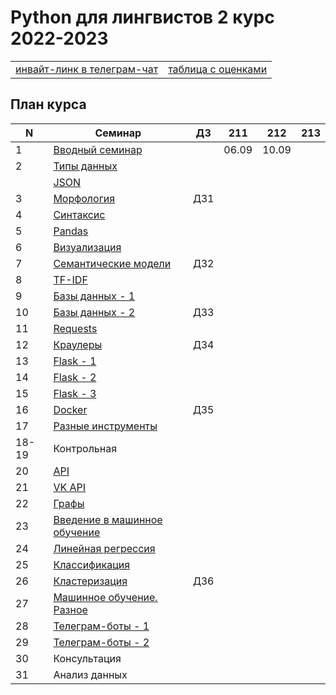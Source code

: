 # Python для лингвистов 2 курс 2022-2023

<table>
  <tr>
    <td> <a href="https://t.me/+_rVHp4PdLKQxYWVi"> инвайт-линк в телеграм-чат </a> </td>
    <td> <a href=""> таблица с оценками </a> </td>
  </tr>
</table>

## План курса

| N  | Семинар     | ДЗ | 211 | 212 | 213 |
| -- | ----------- | -- | --- | --- | --- |
| 1  | [Вводный семинар](https://github.com/hse-ling-python/seminars/blob/master/intro/course_intro_2021.ipynb) | | 06.09 | 10.09 | |
| 2  | [Типы данных](https://github.com/hse-ling-python/seminars/blob/master/data_structures/data_structures_1(1).ipynb) | |  |  |  |  
|| [JSON](https://github.com/hse-ling-python/seminars/blob/master/json_data/json_1.ipynb) | |  |  |  |  
| 3  | [Морфология](https://github.com/hse-ling-python/seminars/blob/master/morphology/morphology_1.ipynb) | ДЗ1 |  |  |  | 
| 4  | [Синтаксис](https://github.com/hse-ling-python/seminars/blob/master/UDPipe/syntax.md) | | |||
| 5 | [Pandas](https://github.com/hse-ling-python/seminars/blob/master/visualization/pandas.ipynb) | |  |  |  | 
| 6  | [Визуализация](https://github.com/hse-ling-python/seminars/blob/master/visualization/visualization_21.ipynb) | |  |  |  | 
| 7  | [Семантические модели](https://github.com/hse-ling-python/seminars/blob/master/vector_models/vector_models_21_22.ipynb) | ДЗ2 |  |  |  | 
| 8  | [TF-IDF](https://nbviewer.jupyter.org/github/hse-ling-python/seminars/blob/master/text_to_vector/TF-IDF.ipynb) | |  |  |  |
| 9  | [Базы данных - 1](https://github.com/hse-ling-python/seminars/blob/master/databases/databases_2020_1.ipynb) | | |||
| 10  | [Базы данных - 2](https://github.com/hse-ling-python/seminars/blob/master/databases/databases_2020_2.ipynb) | ДЗ3 | |||
| 11 | [Requests](https://github.com/hse-ling-python/seminars/blob/master/html_and_requests/requests_2021.ipynb) | | |||
| 12  | [Краулеры](https://github.com/hse-ling-python/seminars/blob/master/crawlers/crawlers_1.ipynb) | ДЗ4 | |||
| 13  | [Flask - 1](https://github.com/hse-ling-python/seminars/blob/master/flask_applications/flask1.ipynb)| | |||
| 14  | [Flask - 2](https://github.com/hse-ling-python/seminars/blob/master/flask_applications/flask_2-3.md) | | |||
| 15  | [Flask - 3](https://github.com/hse-ling-python/seminars/blob/master/flask_applications/flask_2-3.md) | | |||
| 16  | [Docker](https://github.com/hse-ling-python/seminars/tree/master/docker) | ДЗ5 | |||
| 17  | [Разные инструменты](https://github.com/hse-ling-python/seminars/blob/master/random_compling/compling.md) | | |||
| 18-19 | Контрольная |||||
| 20  | [API](https://github.com/hse-ling-python/seminars/blob/master/different_api/client-server-architecture.ipynb) | | |||
| 21  | [VK API](https://github.com/hse-ling-python/seminars/blob/master/different_api/vk_api2021.ipynb) | | |||
| 22  | [Графы](https://github.com/hse-ling-python/seminars/blob/master/graphs/graphs_2021.ipynb) | ||||
| 23  | [Введение в машинное обучение](https://github.com/hse-ling-python/seminars/blob/master/ml/intro.ipynb) | | |||
| 24  | [Линейная регрессия](https://github.com/hse-ling-python/seminars/blob/master/ml/Linear_Regression.ipynb) | | |||
| 25  | [Классификация](https://github.com/hse-ling-python/seminars/blob/master/ml/classification.ipynb)| | |||
| 26  | [Кластеризация](https://github.com/hse-ling-python/seminars/blob/master/ml/clustering.ipynb) | ДЗ6 | |||
| 27  | [Машинное обучение. Разное](https://github.com/hse-ling-python/seminars/blob/master/ml/ml_final.md) | | |||
| 28  | [Телеграм-боты - 1](https://github.com/hse-ling-python/seminars/tree/master/chatbots/telegram) || |||
| 29  | [Телеграм-боты - 2](https://github.com/hse-ling-python/seminars/tree/master/chatbots/telegram) || |||
| 30  |Консультация| | |||
| 31  |Анализ данных|||||

